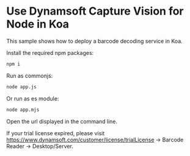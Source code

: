 # Use Dynamsoft Capture Vision for Node in Koa

This sample shows how to deploy a barcode decoding service in Koa.

Install the required npm packages:
```sh
npm i
```

Run as commonjs:
```sh
node app.js
```
Or run as es module:
```sh
node app.mjs
```

Open the url displayed in the command line.

If your trial license expired, please visit https://www.dynamsoft.com/customer/license/trialLicense -> Barcode Reader -> Desktop/Server.

